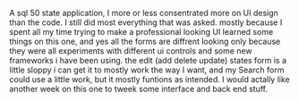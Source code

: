 A sql 50 state application,  I more or less consentrated more on UI design than the code.  I still did  most everything that was asked.  mostly because I 
spent all my time trying to make a professional looking UI  learned some things on this one,  and yes all the forms are diffrent looking only because they were all experiments with 
different ui controls and some new frameworks i have been using.  the edit (add delete update) states form is a little sloppy i can get it to mostly work the way I want,  and my 
Search form could use a little work,  but it mostly funtions as intended.  I would actally like another week on this one to tweek some interface and back end stuff.

